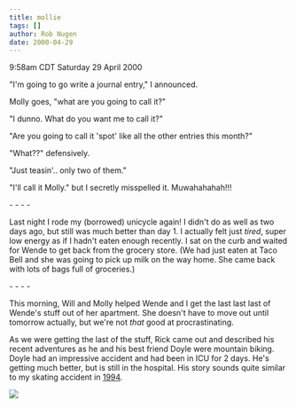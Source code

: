 ```yaml
---
title: mollie
tags: []
author: Rob Nugen
date: 2000-04-29
---
```


<title></title>
<p class=date>9:58am CDT Saturday 29 April 2000</p>

<p>"I'm going to go write a journal entry," I announced.

<p>Molly goes, "what are you going to call it?"

<p>"I dunno.  What do you want me to call it?"

<p>"Are you going to call it 'spot' like all the other entries this month?"

<p>"What??"  defensively.

<p>"Just teasin'.. only two of them."

<p>"I'll call it Molly."  but I secretly misspelled it.  Muwahahahah!!!

<p>- - - -

<p>Last night I rode my (borrowed) unicycle again!  I didn't do as
well as two days ago, but still was much better than day 1.  I
actually felt just <em>tired</em>, super low energy as if I hadn't
eaten enough recently.  I sat on the curb and waited for Wende to get
back from the grocery store.  (We had just eaten at Taco Bell and she
was going to pick up milk on the way home.  She came back with lots of
bags full of groceries.)

<p>- - - -

<p>This morning, Will and Molly helped Wende and I get the last last
last of Wende's stuff out of her apartment.  She doesn't have to move
out until tomorrow actually, but we're not <em>that</em> good at
procrastinating.

<p>As we were getting the last of the stuff, Rick came out and
described his recent adventures as he and his best friend Doyle were
mountain biking.  Doyle had an impressive accident and had been in ICU
for 2 days.  He's getting much better, but is still in the hospital.
His story sounds quite similar to my skating accident in <a href="/skate/skate06.html">1994</a>.

<p><img src='/images/rob/wL-ROB.gif'>

